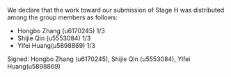 We declare that the work toward our submission of Stage H was distributed among the group members as follows:

* Hongbo Zhang (u6170245) 1/3
* Shijie Qin (u5553084) 1/3
* Yifei Huang(u5898869) 1/3

Signed: Hongbo Zhang (u6170245), Shijie Qin (u5553084), Yifei Huang(u5898869)

